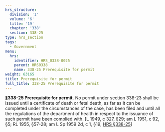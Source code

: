 ```yaml
---
hrs_structure:
  division: '1'
  volume: '6'
  title: '19'
  chapter: '338'
  section: 338-25
type: hrs_section
tags:
  - Government
menu:
  hrs:
    identifier: HRS_0338-0025
    parent: HRS0338
    name: 338-25 Prerequisite for permit
weight: 63165
title: Prerequisite for permit
full_title: 338-25 Prerequisite for permit
---
```

**§338-25 Prerequisite for permit.** No permit under section 338-23 shall be issued until a certificate of death or fetal death, as far as it can be completed under the circumstances of the case, has been filed and until all the regulations of the department of health in respect to the issuance of such permit have been complied with. [L 1949, c 327, §29; am L 1951, c 92, §5; RL 1955, §57-28; am L Sp 1959 2d, c 1, §19; [HRS §338-25](/title-19/chapter-338/section-338-25/)]
